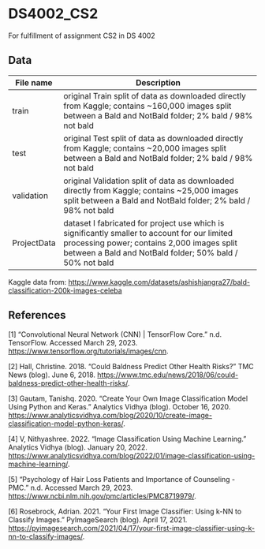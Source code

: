 # DS4002_CS2
For fulfillment of assignment CS2 in DS 4002

## Data
File name | Description 
--- | --- 
train |original Train split of data as downloaded directly from Kaggle; contains ~160,000 images split between a Bald and NotBald folder; 2% bald / 98% not bald
test | original Test split of data as downloaded directly from Kaggle; contains ~20,000 images split between a Bald and NotBald folder; 2% bald / 98% not bald
validation | original Validation split of data as downloaded directly from Kaggle; contains ~25,000 images split between a Bald and NotBald folder; 2% bald / 98% not bald
ProjectData | dataset I fabricated for project use which is significantly smaller to account for our limited processing power; contains 2,000 images split between a Bald and NotBald folder; 50% bald / 50% not bald

Kaggle data from: https://www.kaggle.com/datasets/ashishjangra27/bald-classification-200k-images-celeba

## References
[1] “Convolutional Neural Network (CNN) | TensorFlow Core.” n.d. TensorFlow. Accessed March 29, 2023. https://www.tensorflow.org/tutorials/images/cnn.

[2] Hall, Christine. 2018. “Could Baldness Predict Other Health Risks?” TMC News (blog). June 6, 2018. https://www.tmc.edu/news/2018/06/could-baldness-predict-other-health-risks/.

[3] Gautam, Tanishq. 2020. “Create Your Own Image Classification Model Using Python and Keras.” Analytics Vidhya (blog). October 16, 2020. https://www.analyticsvidhya.com/blog/2020/10/create-image-classification-model-python-keras/.

[4] V, Nithyashree. 2022. “Image Classification Using Machine Learning.” Analytics Vidhya (blog). January 20, 2022. https://www.analyticsvidhya.com/blog/2022/01/image-classification-using-machine-learning/.

[5] “Psychology of Hair Loss Patients and Importance of Counseling - PMC.” n.d. Accessed March 29, 2023. https://www.ncbi.nlm.nih.gov/pmc/articles/PMC8719979/.

[6] Rosebrock, Adrian. 2021. “Your First Image Classifier: Using k-NN to Classify Images.” PyImageSearch (blog). April 17, 2021. https://pyimagesearch.com/2021/04/17/your-first-image-classifier-using-k-nn-to-classify-images/.
